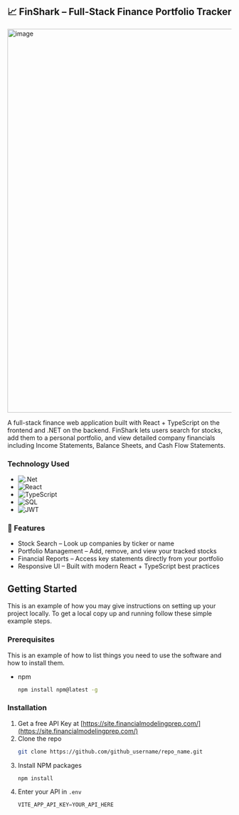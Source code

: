 

<!-- ABOUT THE PROJECT -->
## 📈 FinShark – Full-Stack Finance Portfolio Tracker

<img width="1916" height="861" alt="image" src="https://github.com/user-attachments/assets/afdd83ff-8310-4c4a-9cb0-84956c0d684a" />

A full-stack finance web application built with React + TypeScript on the frontend and .NET on the backend.
FinShark lets users search for stocks, add them to a personal portfolio, and view detailed company financials including Income Statements, Balance Sheets, and Cash Flow Statements.



### Technology Used

* ![.Net](https://img.shields.io/badge/.NET-5C2D91?style=for-the-badge&logo=.net&logoColor=white)
* ![React](https://img.shields.io/badge/React-20232A?style=for-the-badge&logo=react&logoColor=61DAFB)
* ![TypeScript](https://img.shields.io/badge/TypeScript-007ACC?style=for-the-badge&logo=typescript&logoColor=white)
* ![SQL](https://img.shields.io/badge/Microsoft%20SQL%20Server-CC2927?style=for-the-badge&logo=microsoft%20sql%20server&logoColor=whit)
* ![JWT](https://img.shields.io/badge/json%20web%20tokens-323330?style=for-the-badge&logo=json-web-tokens&logoColor=pink)


### 🚀 Features

* Stock Search – Look up companies by ticker or name
* Portfolio Management – Add, remove, and view your tracked stocks
* Financial Reports – Access key statements directly from your portfolio
* Responsive UI – Built with modern React + TypeScript best practices

<!-- GETTING STARTED -->
## Getting Started

This is an example of how you may give instructions on setting up your project locally.
To get a local copy up and running follow these simple example steps.

### Prerequisites

This is an example of how to list things you need to use the software and how to install them.
* npm
  ```sh
  npm install npm@latest -g
  ```

### Installation

1. Get a free API Key at [https://site.financialmodelingprep.com/](https://site.financialmodelingprep.com/)
2. Clone the repo
   ```sh
   git clone https://github.com/github_username/repo_name.git
   ```
3. Install NPM packages
   ```sh
   npm install
   ```
4. Enter your API in `.env`
   ```js
   VITE_APP_API_KEY=YOUR_API_HERE
   ```




